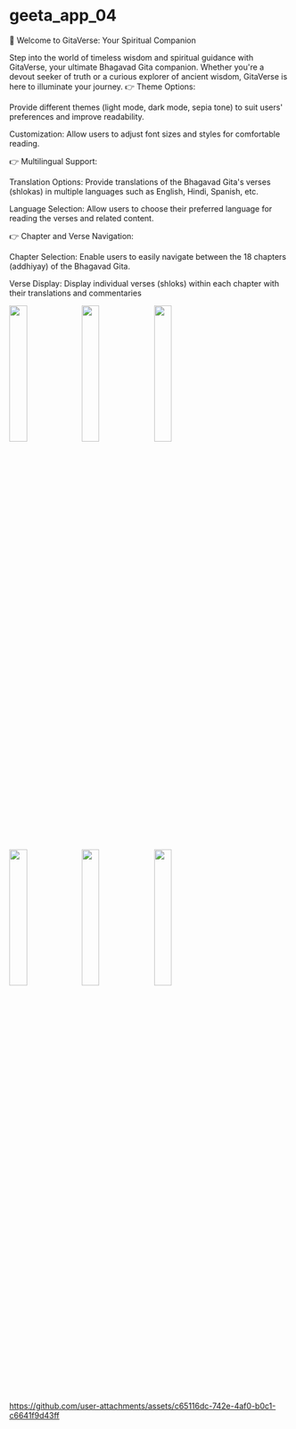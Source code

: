 # geeta_app_04

📙 Welcome to GitaVerse: Your Spiritual Companion

Step into the world of timeless wisdom and spiritual guidance with GitaVerse, your ultimate Bhagavad Gita companion. Whether you're a devout seeker of truth or a curious explorer of ancient wisdom, GitaVerse is here to illuminate your journey.
👉 Theme Options:

Provide different themes (light mode, dark mode, sepia tone) to suit users' preferences and improve readability.

Customization: Allow users to adjust font sizes and styles for comfortable reading.

👉 Multilingual Support:

Translation Options: Provide translations of the Bhagavad Gita's verses (shlokas) in multiple languages such as English, Hindi, Spanish, etc.

Language Selection: Allow users to choose their preferred language for reading the verses and related content.

👉 Chapter and Verse Navigation:

Chapter Selection: Enable users to easily navigate between the 18 chapters (addhiyay) of the Bhagavad Gita.

Verse Display: Display individual verses (shloks) within each chapter with their translations and commentaries

<img src="https://github.com/user-attachments/assets/f07bcc58-44b1-4247-b18f-53bb521a00f1" height =25% width=25%>
<img src="https://github.com/user-attachments/assets/04595dad-f98f-4033-a98f-150aa2ac148d"height= 25% width=25%>
<img src="https://github.com/user-attachments/assets/c4d5ad05-7e2e-47c4-b9e2-cdaf2092f4f2"height= 25% width=25%>
<img src="https://github.com/user-attachments/assets/21fb65dc-058d-4d80-87e1-05f8935c40ef"height= 25% width=25%>
<img src="https://github.com/user-attachments/assets/fb978aa4-147e-4b18-af1b-d43985dd7136"height= 25% width=25%>
<img src="(https://github.com/user-attachments/assets/32d651cc-2623-4093-ae90-86591761db9c"height= 25% width=25%>

https://github.com/user-attachments/assets/c65116dc-742e-4af0-b0c1-c6641f9d43ff




